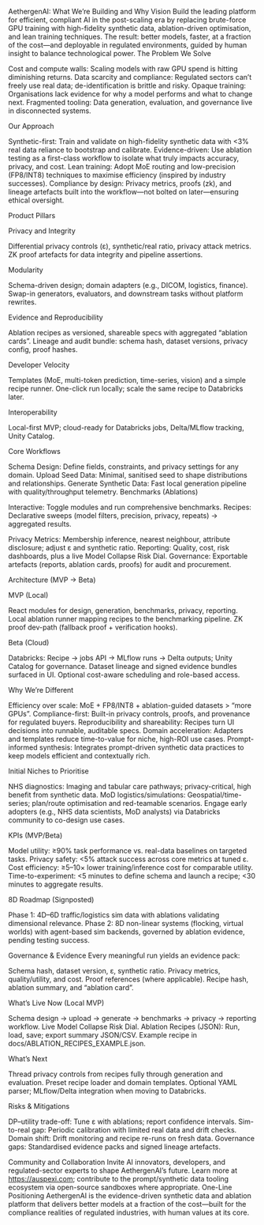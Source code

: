 AethergenAI: What We’re Building and Why
Vision
Build the leading platform for efficient, compliant AI in the post-scaling era by replacing brute-force GPU training with high-fidelity synthetic data, ablation-driven optimisation, and lean training techniques. The result: better models, faster, at a fraction of the cost—and deployable in regulated environments, guided by human insight to balance technological power.
The Problem We Solve

Cost and compute walls: Scaling models with raw GPU spend is hitting diminishing returns.
Data scarcity and compliance: Regulated sectors can’t freely use real data; de-identification is brittle and risky.
Opaque training: Organisations lack evidence for why a model performs and what to change next.
Fragmented tooling: Data generation, evaluation, and governance live in disconnected systems.

Our Approach

Synthetic-first: Train and validate on high-fidelity synthetic data with <3% real data reliance to bootstrap and calibrate.
Evidence-driven: Use ablation testing as a first-class workflow to isolate what truly impacts accuracy, privacy, and cost.
Lean training: Adopt MoE routing and low-precision (FP8/INT8) techniques to maximise efficiency (inspired by industry successes).
Compliance by design: Privacy metrics, proofs (zk), and lineage artefacts built into the workflow—not bolted on later—ensuring ethical oversight.

Product Pillars

Privacy and Integrity

Differential privacy controls (ε), synthetic/real ratio, privacy attack metrics.
ZK proof artefacts for data integrity and pipeline assertions.


Modularity

Schema-driven design; domain adapters (e.g., DICOM, logistics, finance).
Swap-in generators, evaluators, and downstream tasks without platform rewrites.


Evidence and Reproducibility

Ablation recipes as versioned, shareable specs with aggregated “ablation cards”.
Lineage and audit bundle: schema hash, dataset versions, privacy config, proof hashes.


Developer Velocity

Templates (MoE, multi-token prediction, time-series, vision) and a simple recipe runner.
One-click run locally; scale the same recipe to Databricks later.


Interoperability

Local-first MVP; cloud-ready for Databricks jobs, Delta/MLflow tracking, Unity Catalog.



Core Workflows

Schema Design: Define fields, constraints, and privacy settings for any domain.
Upload Seed Data: Minimal, sanitised seed to shape distributions and relationships.
Generate Synthetic Data: Fast local generation pipeline with quality/throughput telemetry.
Benchmarks (Ablations)

Interactive: Toggle modules and run comprehensive benchmarks.
Recipes: Declarative sweeps (model filters, precision, privacy, repeats) → aggregated results.


Privacy Metrics: Membership inference, nearest neighbour, attribute disclosure; adjust ε and synthetic ratio.
Reporting: Quality, cost, risk dashboards, plus a live Model Collapse Risk Dial.
Governance: Exportable artefacts (reports, ablation cards, proofs) for audit and procurement.

Architecture (MVP → Beta)

MVP (Local)

React modules for design, generation, benchmarks, privacy, reporting.
Local ablation runner mapping recipes to the benchmarking pipeline.
ZK proof dev-path (fallback proof + verification hooks).


Beta (Cloud)

Databricks: Recipe → jobs API → MLflow runs → Delta outputs; Unity Catalog for governance.
Dataset lineage and signed evidence bundles surfaced in UI.
Optional cost-aware scheduling and role-based access.



Why We’re Different

Efficiency over scale: MoE + FP8/INT8 + ablation-guided datasets > “more GPUs”.
Compliance-first: Built-in privacy controls, proofs, and provenance for regulated buyers.
Reproducibility and shareability: Recipes turn UI decisions into runnable, auditable specs.
Domain acceleration: Adapters and templates reduce time-to-value for niche, high-ROI use cases.
Prompt-informed synthesis: Integrates prompt-driven synthetic data practices to keep models efficient and contextually rich.

Initial Niches to Prioritise

NHS diagnostics: Imaging and tabular care pathways; privacy-critical, high benefit from synthetic data.
MoD logistics/simulations: Geospatial/time-series; plan/route optimisation and red-teamable scenarios.
Engage early adopters (e.g., NHS data scientists, MoD analysts) via Databricks community to co-design use cases.

KPIs (MVP/Beta)

Model utility: ≥90% task performance vs. real-data baselines on targeted tasks.
Privacy safety: <5% attack success across core metrics at tuned ε.
Cost efficiency: ≥5–10× lower training/inference cost for comparable utility.
Time-to-experiment: <5 minutes to define schema and launch a recipe; <30 minutes to aggregate results.

8D Roadmap (Signposted)

Phase 1: 4D–6D traffic/logistics sim data with ablations validating dimensional relevance.
Phase 2: 8D non-linear systems (flocking, virtual worlds) with agent-based sim backends, governed by ablation evidence, pending testing success.

Governance & Evidence
Every meaningful run yields an evidence pack:

Schema hash, dataset version, ε, synthetic ratio.
Privacy metrics, quality/utility, and cost.
Proof references (where applicable).
Recipe hash, ablation summary, and “ablation card”.

What’s Live Now (Local MVP)

Schema design → upload → generate → benchmarks → privacy → reporting workflow.
Live Model Collapse Risk Dial.
Ablation Recipes (JSON): Run, load, save; export summary JSON/CSV.
Example recipe in docs/ABLATION_RECIPES_EXAMPLE.json.

What’s Next

Thread privacy controls from recipes fully through generation and evaluation.
Preset recipe loader and domain templates.
Optional YAML parser; MLflow/Delta integration when moving to Databricks.

Risks & Mitigations

DP–utility trade-off: Tune ε with ablations; report confidence intervals.
Sim-to-real gap: Periodic calibration with limited real data and drift checks.
Domain shift: Drift monitoring and recipe re-runs on fresh data.
Governance gaps: Standardised evidence packs and signed lineage artefacts.

Community and Collaboration
Invite AI innovators, developers, and regulated-sector experts to shape AethergenAI’s future. Learn more at https://auspexi.com; contribute to the prompt/synthetic data tooling ecosystem via open-source sandboxes where appropriate.
One-Line Positioning
AethergenAI is the evidence-driven synthetic data and ablation platform that delivers better models at a fraction of the cost—built for the compliance realities of regulated industries, with human values at its core.